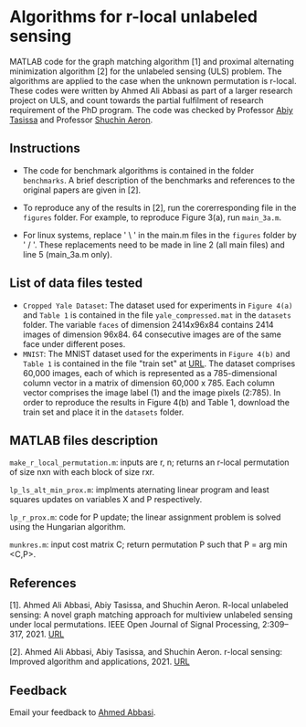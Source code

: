 # Algorithms for r-local unlabeled sensing

MATLAB code for the graph matching algorithm [1] and proximal alternating minimization algorithm [2] for the unlabeled sensing (ULS) problem. The algorithms are applied to the case when the unknown permutation is r-local. These codes were written by Ahmed Ali Abbasi as part of a larger research project on ULS, and count towards the partial fulfilment of research requirement of the PhD program. The code was checked by Professor [Abiy Tasissa](http://sites.tufts.edu/atasissa/) and Professor  [Shuchin Aeron](http://www.ece.tufts.edu/~shuchin/). 

## Instructions

* The code for benchmark algorithms is contained in the folder `benchmarks`. A brief description of the benchmarks and references to the original papers are given in [2].

* To reproduce any of the results in [2], run the corerresponding file in the `figures` folder. For example, to reproduce Figure 3(a), run `main_3a.m`.

* For linux systems, replace ' \ ' in the main.m files in the `figures` folder by ' / '. These replacements need to be made in line 2 (all main files) and line 5 (main_3a.m only). 
 

## List of data files tested
* `Cropped Yale Dataset`: The dataset used for experiments in `Figure 4(a)` and `Table 1` is contained in the file `yale_compressed.mat` in the `datasets` folder. The variable `faces` of dimension 2414x96x84 contains 2414 images of dimension 96x84. 64 consecutive images are of the same face under different poses. 
* `MNIST`: The MNIST dataset used for the experiments in `Figure 4(b)` and `Table 1` is contained in the file "train set" at [URL](https://pjreddie.com/projects/mnist-in-csv/). The dataset comprises 60,000 images, each of which is represented as a 785-dimensional column vector in a matrix of dimension 60,000 x 785.  Each column vector comprises the image label (1) and the image pixeIs (2:785). In order to reproduce the results in Figure 4(b) and Table 1, download the train set and place it in the `datasets` folder.




## MATLAB files description
`make_r_local_permutation.m`: inputs are r, n; returns  an r-local permutation of size nxn with each block of size rxr. 

`lp_ls_alt_min_prox.m`: implments aternating linear program and least squares updates on variables X and P respectively. 

`lp_r_prox.m`: code for P update; the linear assignment problem is solved using the Hungarian algorithm.

`munkres.m`: input cost matrix C; return permutation P such that P = arg min <C,P>.



## References

[1]. Ahmed Ali Abbasi, Abiy Tasissa, and Shuchin Aeron. R-local unlabeled sensing: A novel graph matching approach for multiview unlabeled sensing under local permutations. IEEE Open Journal of Signal Processing, 2:309–317, 2021.
[URL](https://ieeexplore.ieee.org/document/9440727)


[2]. Ahmed Ali Abbasi, Abiy Tasissa, and Shuchin Aeron.  r-local sensing:  Improved algorithm and applications, 2021.
[URL](https://arxiv.org/abs/2110.14034)



## Feedback

Email your feedback to <a href="mailto:ahmed.abbasi@tufts.edu">Ahmed Abbasi</a>.

